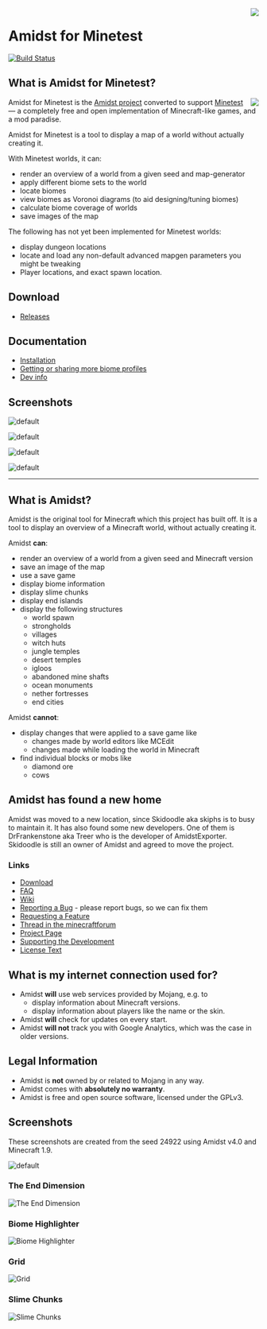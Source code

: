 <img src="https://raw.githubusercontent.com/wiki/treer/amidstest/screenshots/150px-Minetest-logo.png" align="right" />

Amidst for Minetest
===================

[![Build Status](https://travis-ci.org/Treer/amidstest.svg?branch=master)](https://travis-ci.org/Treer/amidstest)
 
## What is Amidst for Minetest?
<img src="https://raw.githubusercontent.com/wiki/treer/amidstest/screenshots/moretrees-screenshot4-small.jpg" align="right" />

Amidst for Minetest is the [Amidst project](https://github.com/toolbox4minecraft/amidst) converted to support [Minetest](https://www.minetest.net/) — a completely free and open implementation of Minecraft-like games, and a mod paradise.

Amidst for Minetest is a tool to display a map of a world without actually creating it.

With Minetest worlds, it can:

* render an overview of a world from a given seed and map-generator
* apply different biome sets to the world
* locate biomes
* view biomes as Voronoi diagrams (to aid designing/tuning biomes)
* calculate biome coverage of worlds
* save images of the map


The following has not yet been implemented for Minetest worlds:
* display dungeon locations
* locate and load any non-default advanced mapgen parameters you might be tweaking
* Player locations, and exact spawn location.

## Download

* [Releases](https://github.com/treer/amidstest/releases)

## Documentation
* [Installation](https://github.com/Treer/amidstest/wiki/Installation)
* [Getting or sharing more biome profiles](https://github.com/Treer/amidstest/wiki/Get-or-share-more-biome-profiles)
* [Dev info](https://github.com/Treer/amidstest/wiki/Development)

## Screenshots

![default](https://raw.githubusercontent.com/wiki/treer/amidstest/screenshots/carpathian2.png)

![default](https://raw.githubusercontent.com/wiki/treer/amidstest/screenshots/30-biomes_voronoi2.png)

![default](https://raw.githubusercontent.com/wiki/treer/amidstest/screenshots/v7_30-biomes1.png)

![default](https://raw.githubusercontent.com/wiki/treer/amidstest/screenshots/v7_default1.png)



----


## What is Amidst?

Amidst is the original tool for Minecraft which this project has built off. It is a tool to display an overview of a Minecraft world, without actually creating it.

Amidst **can**:

* render an overview of a world from a given seed and Minecraft version
* save an image of the map
* use a save game
* display biome information
* display slime chunks
* display end islands
* display the following structures
  * world spawn
  * strongholds
  * villages
  * witch huts
  * jungle temples
  * desert temples
  * igloos
  * abandoned mine shafts
  * ocean monuments
  * nether fortresses
  * end cities

Amidst **cannot**:

* display changes that were applied to a save game like
  * changes made by world editors like MCEdit
  * changes made while loading the world in Minecraft
* find individual blocks or mobs like
  * diamond ore
  * cows

## Amidst has found a new home

Amidst was moved to a new location, since Skidoodle aka skiphs is to busy to maintain it. It has also found some new developers. One of them is DrFrankenstone aka Treer who is the developer of AmidstExporter. Skidoodle is still an owner of Amidst and agreed to move the project.

### Links

* [Download](https://github.com/toolbox4minecraft/amidst/releases)
* [FAQ](https://github.com/toolbox4minecraft/amidst/wiki/FAQ)
* [Wiki](https://github.com/toolbox4minecraft/amidst/wiki)
* [Reporting a Bug](https://github.com/toolbox4minecraft/amidst/wiki/Supporting-the-Development#reporting-a-bug) - please report bugs, so we can fix them
* [Requesting a Feature](https://github.com/toolbox4minecraft/amidst/wiki/Supporting-the-Development#requesting-a-feature)
* [Thread in the minecraftforum](http://www.minecraftforum.net/forums/mapping-and-modding/minecraft-tools/2626547-amidst-has-found-a-new-home)
* [Project Page](https://github.com/toolbox4minecraft/amidst)
* [Supporting the Development](https://github.com/toolbox4minecraft/amidst/wiki/Supporting-the-Development)
* [License Text](https://github.com/toolbox4minecraft/amidst/blob/master/LICENSE.txt)

## What is my internet connection used for?

* Amidst **will** use web services provided by Mojang, e.g. to
  * display information about Minecraft versions.
  * display information about players like the name or the skin.
* Amidst **will** check for updates on every start.
* Amidst **will not** track you with Google Analytics, which was the case in older versions.

## Legal Information

* Amidst is **not** owned by or related to Mojang in any way.
* Amidst comes with **absolutely no warranty**.
* Amidst is free and open source software, licensed under the GPLv3.

## Screenshots

These screenshots are created from the seed 24922 using Amidst v4.0 and Minecraft 1.9.

![default](https://raw.githubusercontent.com/wiki/toolbox4minecraft/amidst/screenshots/screenshot_default_24922_default.png)

### The End Dimension

![The End Dimension](https://raw.githubusercontent.com/wiki/toolbox4minecraft/amidst/screenshots/screenshot_default_24922_end.png)

### Biome Highlighter

![Biome Highlighter](https://raw.githubusercontent.com/wiki/toolbox4minecraft/amidst/screenshots/screenshot_default_24922_biome-highlighter.png)

### Grid

![Grid](https://raw.githubusercontent.com/wiki/toolbox4minecraft/amidst/screenshots/screenshot_default_24922_grid.png)

### Slime Chunks

![Slime Chunks](https://raw.githubusercontent.com/wiki/toolbox4minecraft/amidst/screenshots/screenshot_default_24922_slime.png)
